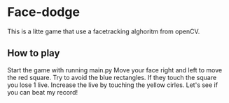 # Face-dodge

This is a litte game that use a facetracking alghoritm from openCV. 

## How to play

Start the game with running main.py
Move your face right and left to move the red square. 
Try to avoid the blue rectangles. If they touch the square you lose 1 live.
Increase the live by touching the yellow cirles.
Let's see if you can beat my record!
